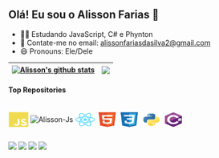 ## Olá! Eu sou o Alisson Farias 👋


- 🧑‍💻 Estudando JavaScript, C# e Phynton
- 🌱 Contate-me no email: alissonfariasdasilva2@gmail.com
- 😄 Pronouns: Ele/Dele

| <a href=""><img align="center" src="https://github-readme-stats.vercel.app/api?username=AlissonSilva02&show_icons=true&include_all_commits=true&theme=buefy&hide_border=true" alt="Alisson's github stats" /></a> | <a href=""><img align="center" src="https://github-readme-stats.vercel.app/api/top-langs/?username=AlissonSilva02&layout=compact&theme=buefy&hide_border=true" /></a> |
| ------------- | ------------- |

#### Top Repositories


<div style="display: inline_block"><br>
  <img align="center" alt="Alisson-Js" height="30" width="40" src="https://raw.githubusercontent.com/devicons/devicon/master/icons/javascript/javascript-plain.svg">
  <img align="center" alt="Alisson-Js" height="30" width="40" src="https://img.icons8.com/fluent/512/node-js.png">
  <img align="center" alt="Alisson-React" height="30" width="40" src="https://raw.githubusercontent.com/devicons/devicon/master/icons/react/react-original.svg">
  <img align="center" alt="Alisson-HTML" height="30" width="40" src="https://raw.githubusercontent.com/devicons/devicon/master/icons/html5/html5-original.svg">
  <img align="center" alt="Alisson-CSS" height="30" width="40" src="https://raw.githubusercontent.com/devicons/devicon/master/icons/css3/css3-original.svg">
  <img align="center" alt="Alisson-Python" height="30" width="40" src="https://raw.githubusercontent.com/devicons/devicon/master/icons/python/python-original.svg">
  <img align="center" alt="Alisson-Csharp" height="30" width="40" src="https://raw.githubusercontent.com/devicons/devicon/master/icons/csharp/csharp-original.svg">
</div>


##


<div> 


  <a href = "mailto:alissonfariasdasilva2@gmail.com"><img src="https://img.shields.io/badge/-Gmail-%23333?style=for-the-badge&logo=gmail&logoColor=white" target="_blank"></a>
  <a href="https://www.linkedin.com/in/alisson-farias-da-silva-407502339/" target="_blank"><img src="https://img.shields.io/badge/-LinkedIn-%230077B5?style=for-the-badge&logo=linkedin&logoColor=white" target="_blank"></a> 
<a href = "https://alissonanuncio.my.canva.site/"><img src="https://img.shields.io/badge/website-000000?style=for-the-badge&logo=About.me&logoColor=white"></a>
<a href = "https://wa.me/5511940330018?text=Ol%C3%A1!%20Voc%C3%AA%20entrou%20em%20contato%20com%20Alisson,%20Desenvolvedor%20fullstack.%20Em%20que%20posso%20ajudar?%20 "><img src="https://img.shields.io/badge/WhatsApp-25D366?style=for-the-badge&logo=whatsapp&logoColor=white"></a>
  
</div>
